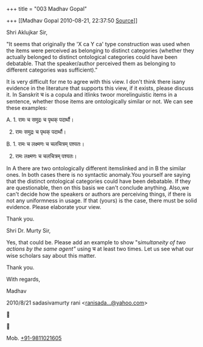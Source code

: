 +++
title = "003 Madhav Gopal"

+++
[[Madhav Gopal	2010-08-21, 22:37:50 [Source](https://groups.google.com/g/bvparishat/c/MjqmIHzdjVk)]]



Shri Aklujkar Sir,



"It seems that originally the 'X ca Y ca' type construction was used when the items were perceived as belonging to distinct categories (whether they actually belonged to distinct ontological categories could have been debatable. That the speaker/author perceived them as belonging to different categories was sufficient)."



It is very difficult for me to agree with this view. I don't think there isany evidence in the literature that supports this view, if it exists, please discuss it. In Sanskrit च is a copula and itlinks twoor morelinguistic items in a sentence, whether those items are ontologically similar or not. We can see these examples:



A. 1. रामः च समुद्रः च पृथक् पदार्थौ।

 2. रामः समुद्रः च पृथक् पदार्थौ।  

B. 1. रामः च लक्ष्मणः च चलचित्रम् पश्यतः।

 2. रामः लक्ष्मणः च चलचित्रम् पश्यतः।



In A there are two ontologically different itemslinked and in B the similar ones. In both cases there is no syntactic anomaly.You yourself are saying that the distinct ontological categories could have been debatable. If they are questionable, then on this basis we can't conclude anything. Also,we can't decide how the speakers or authors are perceiving things, if there is not any uniformness in usage. If that (yours) is the case, there must be solid evidence. Please elaborate your view.



Thank you.



Shri Dr. Murty Sir,



Yes, that could be. Please add an example to show "s*imultaneity of two actions by the same agent"* using च at least two times. Let us see what our wise scholars say about this matter.



Thank you.



With regards,

Madhav





2010/8/21 sadasivamurty rani \<[ranisada...@yahoo.com]()\>





Mob. [+91-9811021605](tel:+91%2098110%2021605)  

